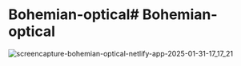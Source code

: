 # Bohemian-optical# Bohemian-optical
![screencapture-bohemian-optical-netlify-app-2025-01-31-17_17_21](https://github.com/user-attachments/assets/6f6c371c-e6b2-408e-9178-efdddd31f2ee)
